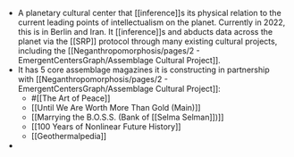 - A planetary cultural center that [[inference]]s its physical relation to the current leading points of intellectualism on the planet. Currently in 2022, this is in Berlin and Iran. It [[inference]]s and abducts data across the planet via the [[SRP]] protocol through many existing cultural projects, including the [[Neganthropomorphosis/pages/2 - EmergentCentersGraph/Assemblage Cultural Project]].
- It has 5 core assemblage magazines it is constructing in partnership with [[Neganthropomorphosis/pages/2 - EmergentCentersGraph/Assemblage Cultural Project]]:
	- #[[The Art of Peace]]
	- [[Until We Are Worth More Than Gold (Main)]]
	- [[Marrying the B.O.S.S. (Bank of [[Selma Selman]])]]
	- [[100 Years of Nonlinear Future History]]
	- [[Geothermalpedia]]
-
